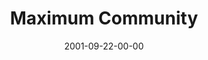 ---
layout: message
category: message
series: "Maximum Impact"
title: "Maximum Community"
date: 2001-09-22-00-00
message_id: 314
audio: "http://s3.amazonaws.com/crossroads-media/media/legacy/mp3/MI_02_09-16-01_Maximum_Community.mp3"
audio-duration: "39:31"
explicit: false
---